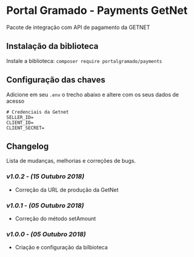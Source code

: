 # Portal Gramado - Payments GetNet

Pacote de integração com API de pagamento da GETNET

## Instalação da biblioteca

Instale a biblioteca: `composer require portalgramado/payments`

## Configuração das chaves

Adicione em seu `.env` o trecho abaixo e altere com os seus dados de acesso

```text
# Credenciais da Getnet
SELLER_ID=
CLIENT_ID=
CLIENT_SECRET=
```

## Changelog

Lista de mudanças, melhorias e correções de bugs.

### *v1.0.2 - (15 Outubro 2018)*

- Correção da URL de produção da GetNet

### *v1.0.1 - (05 Outubro 2018)*

- Correção do método setAmount

### *v1.0.0 - (05 Outubro 2018)*

- Criação e configuração da bilbioteca